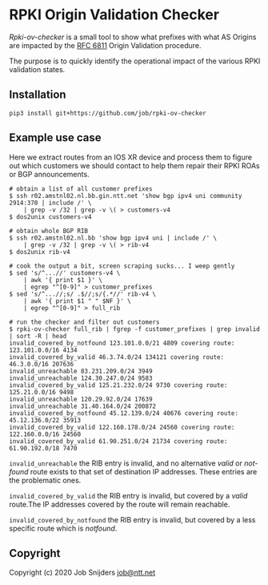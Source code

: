 RPKI Origin Validation Checker
==============================

*Rpki-ov-checker* is a small tool to show what prefixes with what AS Origins
are impacted by the [RFC 6811](https://tools.ietf.org/html/rfc6811) Origin
Validation procedure.

The purpose is to quickly identify the operational impact of the various RPKI
validation states.

Installation
------------

`pip3 install git+https://github.com/job/rpki-ov-checker`

Example use case
----------------

Here we extract routes from an IOS XR device and process them to figure out
which customers we should contact to help them repair their RPKI ROAs or BGP
announcements.

```
# obtain a list of all customer prefixes
$ ssh r02.amstnl02.nl.bb.gin.ntt.net 'show bgp ipv4 uni community 2914:370 | include /' \
    | grep -v /32 | grep -v \( > customers-v4
$ dos2unix customers-v4

# obtain whole BGP RIB
$ ssh r02.amstnl02.nl.bb 'show bgp ipv4 uni | include /' \
    | grep -v /32 | grep -v \( > rib-v4
$ dos2unix rib-v4

# cook the output a bit, screen scraping sucks... I weep gently
$ sed 's/^...//' customers-v4 \
    | awk '{ print $1 }' \
    | egrep "^[0-9]" > customer_prefixes
$ sed 's/^...//;s/ .$//;s/{.*//' rib-v4 \
    | awk '{ print $1 " " $NF }' \
    | egrep "^[0-9]" > full_rib 

# run the checker and filter out customers
$ rpki-ov-checker full_rib | fgrep -f customer_prefixes | grep invalid | sort -R | head
invalid_covered_by_notfound 123.101.0.0/21 4809 covering route: 123.101.0.0/16 4134
invalid_covered_by_valid 46.3.74.0/24 134121 covering route: 46.3.0.0/16 207636
invalid_unreachable 83.231.209.0/24 3949
invalid_unreachable 124.30.247.0/24 9583
invalid_covered_by_valid 125.21.232.0/24 9730 covering route: 125.21.0.0/16 9498
invalid_unreachable 120.29.92.0/24 17639
invalid_unreachable 31.40.164.0/24 200872
invalid_covered_by_notfound 45.12.139.0/24 40676 covering route: 45.12.136.0/22 35913
invalid_covered_by_valid 122.160.178.0/24 24560 covering route: 122.160.0.0/16 24560
invalid_covered_by_valid 61.90.251.0/24 21734 covering route: 61.90.192.0/18 7470

```

`invalid_unreachable` the RIB entry is invalid, and no alternative _valid_ or
_not-found_ route exists to that set of destination IP addresses. These entries
are the problematic ones.

`invalid_covered_by_valid` the RIB entry is invalid, but covered by a _valid_
route.The IP addresses covered by the route will remain reachable.

`invalid_covered_by_notfound` the RIB entry is invalid, but covered by a
less specific route which is _notfound_.

Copyright
---------

Copyright (c) 2020 Job Snijders <job@ntt.net>
